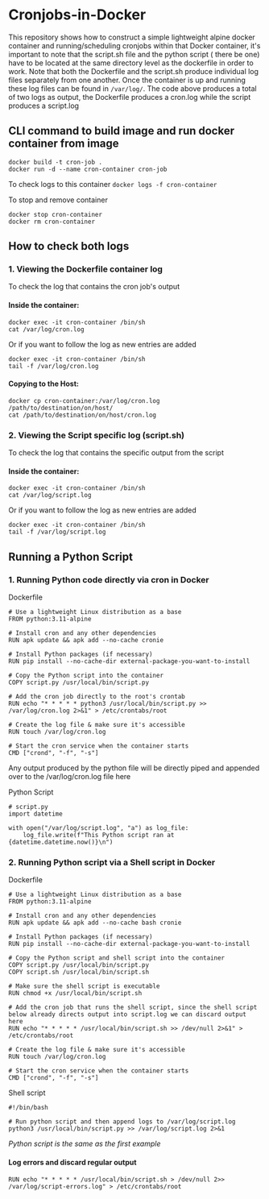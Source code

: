 # Cronjobs-in-Docker
This repository shows how to construct a simple lightweight alpine docker container and running/scheduling cronjobs within that Docker container, it's important to note that the script.sh file and the python script ( there be one) have to be located at the same directory level as the dockerfile in order to work.
Note that both the Dockerfile and the script.sh produce individual log files separately from one another. Once the container is up and running these log files can be found in `/var/log/`.
The code above produces a total of two logs as output, the Dockerfile produces a cron.log while the script produces a script.log

## CLI command to build image and run docker container from image
```
docker build -t cron-job .
docker run -d --name cron-container cron-job
```
To check logs to this container
`docker logs -f cron-container`

To stop and remove container
```
docker stop cron-container
docker rm cron-container
```

## How to check both logs
### 1. Viewing the Dockerfile container log
To check the log that contains the cron job's output
#### Inside the container:
```
docker exec -it cron-container /bin/sh
cat /var/log/cron.log
```
Or if you want to follow the log as new entries are added
```
docker exec -it cron-container /bin/sh
tail -f /var/log/cron.log
```
#### Copying to the Host:
```
docker cp cron-container:/var/log/cron.log /path/to/destination/on/host/
cat /path/to/destination/on/host/cron.log
```

### 2. Viewing the Script specific log (script.sh)
To check the log that contains the specific output from the script
#### Inside the container:
```
docker exec -it cron-container /bin/sh
cat /var/log/script.log
```
Or if you want to follow the log as new entries are added
```
docker exec -it cron-container /bin/sh
tail -f /var/log/script.log
```
## Running a Python Script
### 1. Running Python code directly via cron in Docker
Dockerfile
```
# Use a lightweight Linux distribution as a base
FROM python:3.11-alpine

# Install cron and any other dependencies
RUN apk update && apk add --no-cache cronie

# Install Python packages (if necessary)
RUN pip install --no-cache-dir external-package-you-want-to-install

# Copy the Python script into the container
COPY script.py /usr/local/bin/script.py

# Add the cron job directly to the root's crontab
RUN echo "* * * * * python3 /usr/local/bin/script.py >> /var/log/cron.log 2>&1" > /etc/crontabs/root

# Create the log file & make sure it's accessible
RUN touch /var/log/cron.log

# Start the cron service when the container starts
CMD ["crond", "-f", "-s"]
```
Any output produced by the python file will be directly piped and appended over to the /var/log/cron.log file here

Python Script
```
# script.py
import datetime

with open("/var/log/script.log", "a") as log_file:
    log_file.write(f"This Python script ran at {datetime.datetime.now()}\n")
```

### 2. Running Python script via a Shell script in Docker
Dockerfile
```
# Use a lightweight Linux distribution as a base
FROM python:3.11-alpine

# Install cron and any other dependencies
RUN apk update && apk add --no-cache bash cronie

# Install Python packages (if necessary)
RUN pip install --no-cache-dir external-package-you-want-to-install

# Copy the Python script and shell script into the container
COPY script.py /usr/local/bin/script.py
COPY script.sh /usr/local/bin/script.sh

# Make sure the shell script is executable
RUN chmod +x /usr/local/bin/script.sh

# Add the cron job that runs the shell script, since the shell script below already directs output into script.log we can discard output here
RUN echo "* * * * * /usr/local/bin/script.sh >> /dev/null 2>&1" > /etc/crontabs/root

# Create the log file & make sure it's accessible
RUN touch /var/log/cron.log

# Start the cron service when the container starts
CMD ["crond", "-f", "-s"]
```

Shell script
```
#!/bin/bash

# Run python script and then append logs to /var/log/script.log 
python3 /usr/local/bin/script.py >> /var/log/script.log 2>&1
```

*Python script is the same as the first example*

#### Log errors and discard regular output
`RUN echo "* * * * * /usr/local/bin/script.sh > /dev/null 2>> /var/log/script-errors.log" > /etc/crontabs/root`
